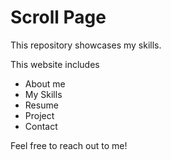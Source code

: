 # Scroll Page

This repository showcases my skills.

This website includes
- About me
- My Skills
- Resume
- Project
- Contact

Feel free to reach out to me!
